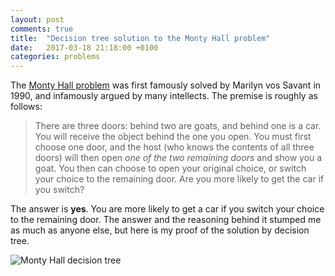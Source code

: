 ```yaml
---
layout: post
comments: true
title:  "Decision tree solution to the Monty Hall problem"
date:   2017-03-18 21:18:00 +0100
categories: problems
---
```


The [Monty Hall problem](https://en.wikipedia.org/wiki/Monty_Hall_problem) was first famously solved by Marilyn vos Savant in 1990, and infamously argued by many intellects. The premise is roughly as follows: 

> There are three doors: behind two are goats, and behind one is a car. You will receive the object behind the one you open. You must first choose one door, and the host (who knows the contents of all three doors) will then open *one of the two remaining doors* and show you a goat. You then can choose to open your original choice, or switch your choice to the remaining door. Are you more likely to get the car if you switch?

<!--excerpt-->

The answer is **yes**. You are more likely to get a car if you switch your choice to the remaining door. The answer and the reasoning behind it stumped me as much as anyone else, but here is my proof of the solution by decision tree.


![Monty Hall decision tree]({{site.baseurl}}/assets/post-images/2017-03-18.png "Monty Hall decision tree")


